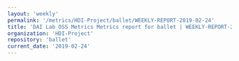 ```yaml
---
layout: 'weekly'
permalink: '/metrics/HDI-Project/ballet/WEEKLY-REPORT-2019-02-24'
title: 'DAI Lab OSS Metrics Metrics report for ballet | WEEKLY-REPORT-2019-02-24'
organization: 'HDI-Project'
repository: 'ballet'
current_date: '2019-02-24'
---
```

